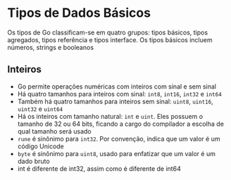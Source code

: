 # Tipos de Dados Básicos

Os tipos de Go classificam-se em quatro grupos: tipos básicos, tipos agregados, tipos referência e tipos interface. Os tipos básicos incluem números, strings e booleanos

## Inteiros

- Go permite operações numéricas com inteiros com sinal e sem sinal
- Há quatro tamanhos para inteiros com sinal: `int8`, `int16`, `int32` e `int64`
- Também há quatro tamanhos para inteiros sem sinal: `uint8`, `uint16`, `uint32` e `uint64`
- Há os inteiros com tamanho natural: `int` e `uint`. Eles possuem o tamanho de 32 ou 64 bits, ficando a cargo do compilador a escolha de qual tamanho será usado
- `rune` é sinônimo para `int32`. Por convenção, indica que um valor é um código Unicode
- `byte` é sinônimo para `uint8`, usado para enfatizar que um valor é um dado bruto
- int é diferente de int32, assim como é diferente de int64
